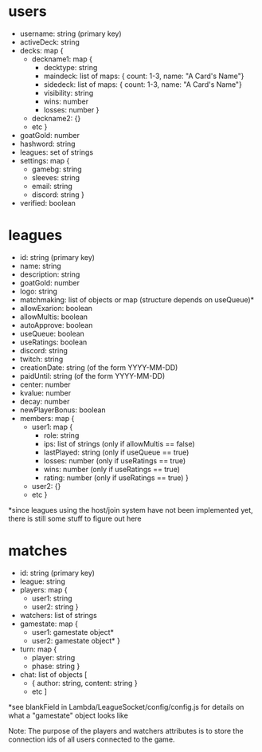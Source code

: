 # users

-  username: string (primary key)
-  activeDeck: string
-  decks: map {
   -  deckname1: map {
      -  decktype: string
      -  maindeck: list of maps: { count: 1-3, name: "A Card's Name"}
      -  sidedeck: list of maps: { count: 1-3, name: "A Card's Name"}
      -  visibility: string
      -  wins: number
      -  losses: number }
   -  deckname2: {}
   -  etc }
-  goatGold: number
-  hashword: string
-  leagues: set of strings
-  settings: map {
   -  gamebg: string
   -  sleeves: string
   -  email: string
   -  discord: string }
-  verified: boolean

# leagues

-  id: string (primary key)
-  name: string
-  description: string
-  goatGold: number
-  logo: string
-  matchmaking: list of objects or map (structure depends on useQueue)\*
-  allowExarion: boolean
-  allowMultis: boolean
-  autoApprove: boolean
-  useQueue: boolean
-  useRatings: boolean
-  discord: string
-  twitch: string
-  creationDate: string (of the form YYYY-MM-DD)
-  paidUntil: string (of the form YYYY-MM-DD)
-  center: number
-  kvalue: number
-  decay: number
-  newPlayerBonus: boolean
-  members: map {
   -  user1: map {
      -  role: string
      -  ips: list of strings (only if allowMultis == false)
      -  lastPlayed: string (only if useQueue == true)
      -  losses: number (only if useRatings == true)
      -  wins: number (only if useRatings == true)
      -  rating: number (only if useRatings == true) }
   -  user2: {}
   -  etc }

\*since leagues using the host/join system have not been implemented yet, there is still some stuff to figure out here

# matches

-  id: string (primary key)
-  league: string
-  players: map {
   -  user1: string
   -  user2: string }
-  watchers: list of strings
-  gamestate: map {
   -  user1: gamestate object\*
   -  user2: gamestate object\* }
-  turn: map {
   -  player: string
   -  phase: string }
-  chat: list of objects [
   -  { author: string, content: string }
   -  etc ]

\*see blankField in Lambda/LeagueSocket/config/config.js for details on what a "gamestate" object looks like

Note: The purpose of the players and watchers attributes is to store the connection ids of all users connected to the game.
